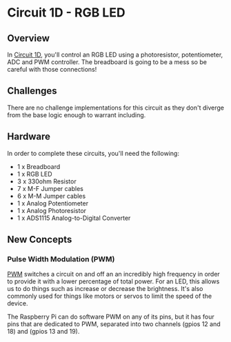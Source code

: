 # Circuit 1D - RGB LED

## Overview

In [Circuit 1D](./base), you'll control an RGB LED using a photoresistor, potentiometer, ADC and PWM controller.  The breadboard is going to be a mess so be careful with those connections!

## Challenges

There are no challenge implementations for this circuit as they don't diverge from the base logic enough to warrant including.

## Hardware

In order to complete these circuits, you'll need the following:

- 1 x Breadboard
- 1 x RGB LED
- 3 x 330ohm Resistor
- 7 x M-F Jumper cables
- 6 x M-M Jumper cables
- 1 x Analog Potentiometer
- 1 x Analog Photoresistor
- 1 x ADS1115 Analog-to-Digital Converter

## New Concepts

### Pulse Width Modulation (PWM)

[PWM](https://en.wikipedia.org/wiki/Pulse-width_modulation) switches a circuit on and off an an incredibly high frequency in order to provide it with a lower percentage of total power.  For an LED, this allows us to do things such as increase or decrease the brightness.  It's also commonly used for things like motors or servos to limit the speed of the device.

The Raspberry Pi can do software PWM on any of its pins, but it has four pins that are dedicated to PWM, separated into two channels (gpios 12 and 18) and (gpios 13 and 19).